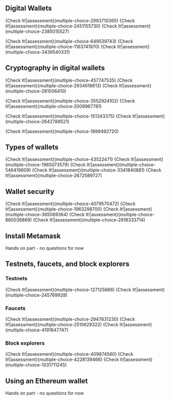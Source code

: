 ## Digital Wallets

{Check It!|assessment}(multiple-choice-2993710365)
{Check It!|assessment}(multiple-choice-2451155730)
{Check It!|assessment}(multiple-choice-2385015527)

{Check It!|assessment}(multiple-choice-649539743)
{Check It!|assessment}(multiple-choice-1163741970)
{Check It!|assessment}(multiple-choice-3439540331)

## Cryptography in digital wallets

{Check It!|assessment}(multiple-choice-457747535)
{Check It!|assessment}(multiple-choice-2934618613)
{Check It!|assessment}(multiple-choice-281006410)

{Check It!|assessment}(multiple-choice-3552924102)
{Check It!|assessment}(multiple-choice-2009967781)

{Check It!|assessment}(multiple-choice-151343375)
{Check It!|assessment}(multiple-choice-2642788521)

{Check It!|assessment}(multiple-choice-1899492720)

## Types of wallets

{Check It!|assessment}(multiple-choice-43522471)
{Check It!|assessment}(multiple-choice-1965073579)
{Check It!|assessment}(multiple-choice-546419609)
{Check It!|assessment}(multiple-choice-3341840881)
{Check It!|assessment}(multiple-choice-2672589727)

## Wallet security

{Check It!|assessment}(multiple-choice-4079570472)
{Check It!|assessment}(multiple-choice-1963298700)
{Check It!|assessment}(multiple-choice-365089364)
{Check It!|assessment}(multiple-choice-860036869)
{Check It!|assessment}(multiple-choice-2818333714)

## Install Metamask
Hands on part - no questions for now

## Testnets, faucets, and block explorers

### Testnets
{Check It!|assessment}(multiple-choice-127125688)
{Check It!|assessment}(multiple-choice-245769928)

### Faucets
{Check It!|assessment}(multiple-choice-2947831230)
{Check It!|assessment}(multiple-choice-2510629322)
{Check It!|assessment}(multiple-choice-4191847747)

### Block explorers
{Check It!|assessment}(multiple-choice-409874560)
{Check It!|assessment}(multiple-choice-4228139466)
{Check It!|assessment}(multiple-choice-1031711245)

## Using an Ethereum wallet

Hands on part - no questions for now
